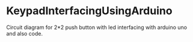 # KeypadInterfacingUsingArduino
Circuit diagram for 2*2 push button with led interfacing with arduino uno and also code.

